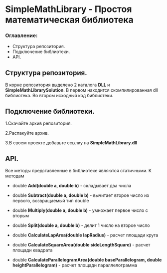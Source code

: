 # SimpleMathLibrary - Простоя математическая библиотека

### Оглавление:
- Структура репозитория.
- Подключение библиотеки.
- API.

## Структура репозитория.
В корне репозитория выделено 2 каталога **DLL** и **SimpleMathLibrarySolution**. 
В первом находится скомпилированная dll библиотека.
Во втором исходный код библиотеки.

## Подключение библиотеки.

1.Скачайте архив репозитория.

2.Распакуйте архив.

3.В своем проекте добавьте ссылку на **SimpleMathLibrary.dll**


## API.
Все методы представленные в библиотеке являются статичными. К методам 

- double **Add(double a, double b)** - складывает два числа

- double **Subtract(double a, double b)** - вычитает второе число из первого, возвращаемый тип double

- double **Multiply(double a, double b)** - умножает первое число с вторым

- double **Split(double a, double b)** - делит 1 число на второе число

- double **CalculateLapArea(double lapRadius)** - расчет площади круга

- double **CalculateSquareArea(double sideLengthSquare)** - расчет площади квадрата

- double **CalculateParallelogramArea(double baseParallelogram, double heightParallelogram)** - расчет площади параллелограмма
